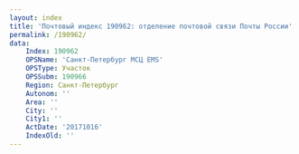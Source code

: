 ```yaml
---
layout: index
title: 'Почтовый индекс 190962: отделение почтовой связи Почты России'
permalink: /190962/
data:
    Index: 190962
    OPSName: 'Санкт-Петербург МСЦ EMS'
    OPSType: Участок
    OPSSubm: 190966
    Region: Санкт-Петербург
    Autonom: ''
    Area: ''
    City: ''
    City1: ''
    ActDate: '20171016'
    IndexOld: ''
---
```

